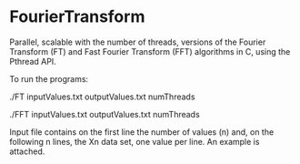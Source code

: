 # FourierTransform

Parallel, scalable with the number of threads, versions of the Fourier Transform (FT)
and Fast Fourier Transform (FFT) algorithms in C, using the Pthread API.

To run the programs:

./FT inputValues.txt outputValues.txt numThreads

./FFT inputValues.txt outputValues.txt numThreads

Input file contains on the first line the number of values (n) and, on the following n
lines, the Xn data set, one value per line. An example is attached.
